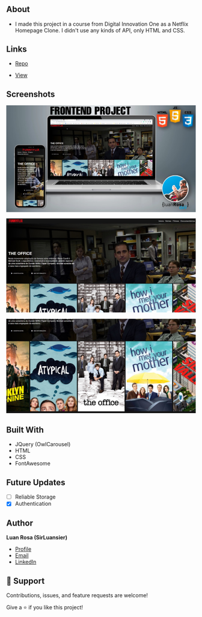 <h1 align="center"><project-name></h1>

<p align="center"><project-description></p>

## About

- I made this project in a course from Digital Innovation One as a Netflix Homepage Clone. I didn't use any kinds of API, only HTML and CSS.


## Links

- [Repo](https://github.com/sirluansier/funnyflix "Funnyflix Repo")

- [View](https://www.linkedin.com/posts/luanrosa-info_html-css-javascript-activity-6833519122010124288-vJM7 "View")


## Screenshots

![Home Page](/screenshots/1.jpg "Home Page")

![](/screenshots/2.jpg)

![](/screenshots/3.jpg)

## Built With

- JQuery (OwlCarousel)
- HTML
- CSS
- FontAwesome

## Future Updates

- [ ] Reliable Storage
- [x] Authentication

## Author

**Luan Rosa (SirLuansier)**

- [Profile](https://github.com/sirluansier "SirLuansier")
- [Email](mailto:luansrosa.arq@gmail.com?subject=Hi "Hi!")
- [LinkedIn](https://www.linkedin.com/in/luanrosa-info/ "Welcome")

## 🤝 Support

Contributions, issues, and feature requests are welcome!

Give a ⭐️ if you like this project!
